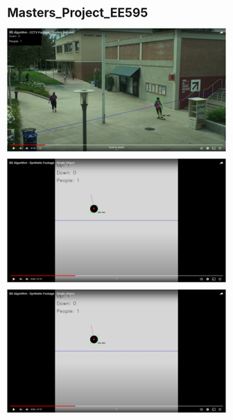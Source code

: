 # Masters_Project_EE595

<a href="https://youtu.be/fSKAjQQ3KM0?t=8"><img src="res/images/demo_1_thumbnail.png" alt="Demo video 1 thumbnail" width="750"></a>

<a href="[https://youtu.be/fSKAjQQ3KM0?t=8]"><img src="res/images/demo_2_thumbnail.png" alt="Demo video 2 thumbnail" width="750"></a>

<a href="[https://youtu.be/fSKAjQQ3KM0?t=8]"><img src="res/images/demo_2_thumbnail.png" alt="Demo video 2 thumbnail" width="750"></a>
